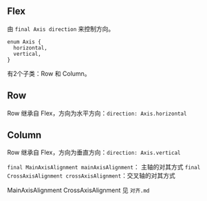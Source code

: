 ## Flex

由 `final Axis direction` 来控制方向。

```
enum Axis {
  horizontal,
  vertical,
}
```
有2个子类：Row 和 Column。

## Row

Row 继承自 Flex，方向为水平方向：`direction: Axis.horizontal`

## Column

Row 继承自 Flex，方向为垂直方向：`direction: Axis.vertical`

`final MainAxisAlignment mainAxisAlignment`： 主轴的对其方式
`final CrossAxisAlignment crossAxisAlignment`：交叉轴的对其方式

MainAxisAlignment CrossAxisAlignment 见 `对齐.md`